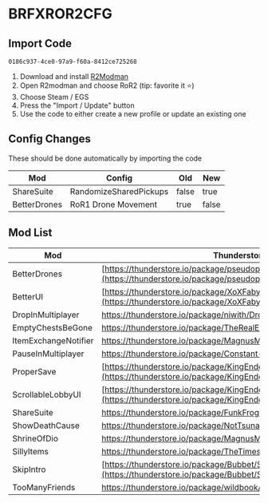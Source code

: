 # BRFXROR2CFG
## Import Code

`0186c937-4ce0-97a9-f60a-8412ce725268`

1. Download and install [R2Modman](https://github.com/ebkr/r2modmanPlus/releases)
2. Open R2modman and choose RoR2 (tip: favorite it ⭐)
3. Choose Steam / EGS
4. Press the "Import / Update" button
5. Use the code to either create a new profile or update an existing one

## Config Changes 

These should be done automatically by importing the code

| Mod | Config | Old | New |
| --- | ------ | --- | --- |
| ShareSuite | RandomizeSharedPickups | false | true |
| BetterDrones | RoR1 Drone Movement | true | false |

## Mod List

| Mod                  | Thunderstore                                                                                                                         | Github                                                                                                                 |
| -------------------- | ------------------------------------------------------------------------------------------------------------------------------------ | ---------------------------------------------------------------------------------------------------------------------- |
| BetterDrones         | [https://thunderstore.io/package/pseudopulse/BetterDrones](https://thunderstore.io/package/pseudopulse/BetterDrones)                 | https://github.com/pseudopulse/BetterDrones                                                                            |
| BetterUI             | [https://thunderstore.io/package/XoXFaby/BetterUI](https://thunderstore.io/package/XoXFaby/BetterUI)                                 | https://github.com/xoxfaby/BetterUI                                                                                    |
| DropInMultiplayer    | https://thunderstore.io/package/niwith/DropinMultiplayer                                                                             | https://github.com/niwith/DropInMultiplayer                                                                            |
| EmptyChestsBeGone    | https://thunderstore.io/package/TheRealElysium/EmptyChestsBeGone                                                                     |                                                                                                                        |
| ItemExchangeNotifier | https://thunderstore.io/package/MagnusMagnuson/ItemExchangeNotifier                                                                  |                                                                                                                        |
| PauseInMultiplayer   | https://thunderstore.io/package/Constant-ine/PauseInMultiplayer                                                                      |                                                                                                                        |
| ProperSave           | [https://thunderstore.io/package/KingEnderBrine/ProperSave](https://thunderstore.io/package/KingEnderBrine/ProperSave)               | https://github.com/KingEnderBrine/-RoR2-ProperSave                                                                     |
| ScrollableLobbyUI    | [https://thunderstore.io/package/KingEnderBrine/ScrollableLobbyUI](https://thunderstore.io/package/KingEnderBrine/ScrollableLobbyUI) | [https://github.com/KingEnderBrine/-RoR2-ScrollableLobbyUI](https://github.com/KingEnderBrine/-RoR2-ScrollableLobbyUI) |
| ShareSuite           | https://thunderstore.io/package/FunkFrog-and-Sipondo/ShareSuite                                                                      | https://github.com/FunkFrog/RoR2SharedItems                                                                            |
| ShowDeathCause       | https://thunderstore.io/package/NotTsunami/ShowDeathCause                                                                            | https://github.com/NotTsunami/ShowDeathCause                                                                           |
| ShrineOfDio          | https://thunderstore.io/package/MagnusMagnuson/ShrineOfDio                                                                           |                                                                                                                        |
| SillyItems           | https://thunderstore.io/package/TheTimesweeper/SillyItems                                                                            |                                                                                                                        |
| SkipIntro            | [https://thunderstore.io/package/Bubbet/SkipIntro](https://thunderstore.io/package/Bubbet/SkipIntro)                                 | https://github.com/Bubbet/Risk-Of-Rain-Mods/tree/master/SkipIntroCutscene                                              |
| TooManyFriends       | https://thunderstore.io/package/wildbook/TooManyFriends                                                                              | https://github.com/wildbook/R2Mods/tree/master/TooManyFriends                                                          |
